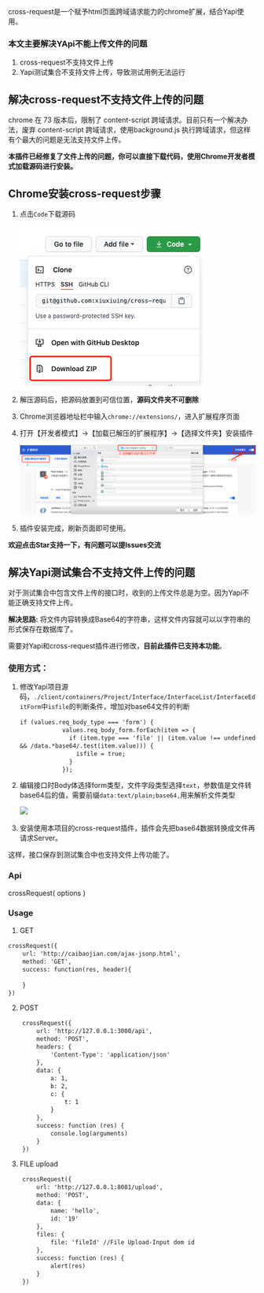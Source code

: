 cross-request是一个赋予html页面跨域请求能力的chrome扩展，结合Yapi使用。

### 本文主要解决YApi不能上传文件的问题

1. cross-request不支持文件上传
2. Yapi测试集合不支持文件上传，导致测试用例无法运行

## 解决cross-request不支持文件上传的问题

chrome 在 73 版本后，限制了 content-script 跨域请求。目前只有一个解决办法，废弃 content-script 跨域请求，使用background.js 执行跨域请求，但这样有个最大的问题是无法支持文件上传。

**本插件已经修复了文件上传的问题，你可以直接下载代码，使用Chrome开发者模式加载源码进行安装。**

## Chrome安装cross-request步骤

1. 点击`Code`下载源码
   
    ![](https://github.com/xiuxiuing/cross-request/blob/master/img/downcode.png)
2. 解压源码后，把源码放置到可信位置，**源码文件夹不可删除**
3. Chrome浏览器地址栏中输入`chrome://extensions/`，进入扩展程序页面
4. 打开【开发者模式】->【加载已解压的扩展程序】->【选择文件夹】安装插件
   
    ![](https://github.com/xiuxiuing/cross-request/blob/master/img/installcode.png)
5. 插件安装完成，刷新页面即可使用。

**欢迎点击Star支持一下，有问题可以提Issues交流**


## 解决Yapi测试集合不支持文件上传的问题

对于测试集合中包含文件上传的接口时，收到的上传文件总是为空。因为Yapi不能正确支持文件上传。

**解决思路:** 将文件内容转换成Base64的字符串，这样文件内容就可以以字符串的形式保存在数据库了。

需要对Yapi和cross-request插件进行修改，**目前此插件已支持本功能**。

### 使用方式：

1. 修改Yapi项目源码，`./client/containers/Project/Interface/InterfaceList/InterfaceEditForm`中`isfile`的判断条件，增加对base64文件的判断

   ```
   if (values.req_body_type === 'form') {
               values.req_body_form.forEach(item => {
                 if (item.type === 'file' || (item.value !== undefined && /data.*base64/.test(item.value))) {
                   isfile = true;
                 }
               });
   ```

   

2. 编辑接口时Body体选择form类型，文件字段类型选择`text`，参数值是文件转base64后的值，需要前缀`data:text/plain;base64,`用来解析文件类型

   ![](https://github.com/xiuxiuing/cross-request/blob/master/img/edit.png)

3. 安装使用本项目的cross-request插件，插件会先把base64数据转换成文件再请求Server。

这样，接口保存到测试集合中也支持文件上传功能了。





### Api
crossRequest( options )

### Usage
1. GET
```
crossRequest({
    url: 'http://caibaojian.com/ajax-jsonp.html',
    method: 'GET',
    success: function(res, header){

    }
})
```
2. POST
```
    crossRequest({
        url: 'http://127.0.0.1:3000/api',
        method: 'POST',
        headers: {
            'Content-Type': 'application/json'
        },
        data: {
            a: 1,
            b: 2,
            c: {
                t: 1
            }
        },
        success: function (res) {
            console.log(arguments)
        }
    })
```
3. FILE upload
```
    crossRequest({
        url: 'http://127.0.0.1:8081/upload',
        method: 'POST',
        data: {
            name: 'hello',
            id: '19'
        },
        files: {
            file: 'fileId' //File Upload-Input dom id
        },
        success: function (res) {
            alert(res)
        }
    })
```